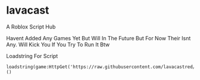 # lavacast
A Roblox Script Hub

Havent Added Any Games Yet But Will In The Future But For Now Their Isnt Any.
Will Kick You If You Try To Run It Btw


Loadstring For Script
```
loadstring(game:HttpGet('https://raw.githubusercontent.com/lavacastred/lavacast/master/main.lua'))()
```
